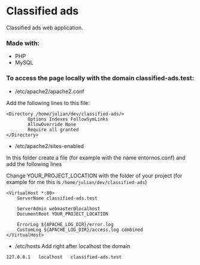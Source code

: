 # Classified ads
Classified ads web application.

### Made with:
- PHP
- MySQL

### To access the page locally with the domain classified-ads.test:
- /etc/apache2/apache2.conf

Add the following lines to this file:
```
<Directory /home/julian/dev/classified-ads/>
        Options Indexes FollowSymLinks
        AllowOverride None
        Require all granted
</Directory>
```

- /etc/apache2/sites-enabled

In this folder create a file (for example with the name entornos.conf) and add the following lines

Change YOUR_PROJECT_LOCATION with the folder of your project (for example for me this is `/home/julian/dev/classified-ads`)
```
<VirtualHost *:80>
	ServerName classified-ads.test

	ServerAdmin webmaster@localhost
	DocumentRoot YOUR_PROJECT_LOCATION

	ErrorLog ${APACHE_LOG_DIR}/error.log
	CustomLog ${APACHE_LOG_DIR}/access.log combined
</VirtualHost>
```

- /etc/hosts
Add right after localhost the domain
```
127.0.0.1	localhost	classified-ads.test
```
